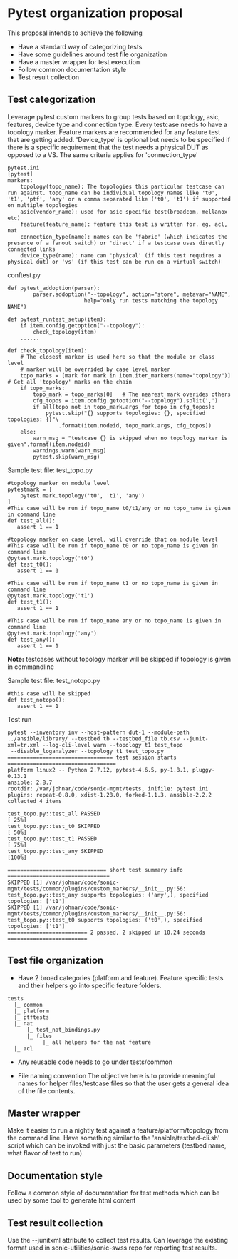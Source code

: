 # Pytest organization proposal

This proposal intends to achieve the following
  - Have a standard way of categorizing tests
  - Have some guidelines around test file organization
  - Have a master wrapper for test execution
  - Follow common documentation style
  - Test result collection

## Test categorization
Leverage pytest custom markers to group tests based on topology, asic, features, device type and connection type.
Every testcase needs to have a topology marker. Feature markers are recommended for any feature test that are getting added.
'Device_type' is optional but needs to be specified if there is a specific requirement that the test needs a physical DUT as opposed to a VS. The same criteria applies for 'connection_type'

```
pytest.ini
[pytest]
markers:
    topology(topo_name): The topologies this particular testcase can run against. topo_name can be individual topology names like 't0', 't1', 'ptf', 'any' or a comma separated like ('t0', 't1') if supported on multiple topologies
    asic(vendor_name): used for asic specific test(broadcom, mellanox etc)
    feature(feature_name): feature this test is written for. eg. acl, nat
    connection_type(name): names can be 'fabric' (which indicates the presence of a fanout switch) or 'direct' if a testcase uses directly connected links
    device_type(name): name can 'physical' (if this test requires a physical dut) or 'vs' (if this test can be run on a virtual switch)

```
conftest.py

```
def pytest_addoption(parser):
        parser.addoption("--topology", action="store", metavar="NAME",
                        help="only run tests matching the topology NAME")

def pytest_runtest_setup(item):
    if item.config.getoption("--topology"):
        check_topology(item)
    ......

def check_topology(item):
    # The closest marker is used here so that the module or class level
    # marker will be overrided by case level marker
    topo_marks = [mark for mark in item.iter_markers(name="topology")]   # Get all 'topology' marks on the chain
    if topo_marks:
        topo_mark = topo_marks[0]   # The nearest mark overides others
        cfg_topos = item.config.getoption("--topology").split(',')
        if all(topo not in topo_mark.args for topo in cfg_topos):
            pytest.skip("{} supports topologies: {}, specified topologies: {}"\
                .format(item.nodeid, topo_mark.args, cfg_topos))
    else:
        warn_msg = "testcase {} is skipped when no topology marker is given".format(item.nodeid)
        warnings.warn(warn_msg)
        pytest.skip(warn_msg)
```

Sample test file: test_topo.py

```
#topology marker on module level
pytestmark = [
    pytest.mark.topology('t0', 't1', 'any')
]
#This case will be run if topo_name t0/t1/any or no topo_name is given in command line
def test_all():
   assert 1 == 1

#topology marker on case level, will override that on module level
#This case will be run if topo_name t0 or no topo_name is given in command line
@pytest.mark.topology('t0')
def test_t0():
   assert 1 == 1

#This case will be run if topo_name t1 or no topo_name is given in command line
@pytest.mark.topology('t1')
def test_t1():
   assert 1 == 1

#This case will be run if topo_name any or no topo_name is given in command line
@pytest.mark.topology('any')
def test_any():
   assert 1 == 1

```
**Note:** testcases without topology marker will be skipped if topology is given in commandline

Sample test file: test_notopo.py

```
#this case will be skipped
def test_notopo():
   assert 1 == 1

```

Test run

```
pytest --inventory inv --host-pattern dut-1 --module-path ../ansible/library/ --testbed tb --testbed_file tb.csv --junit-xml=tr.xml --log-cli-level warn --topology t1 test_topo
 --disable_loganalyzer --topology t1 test_topo.py
================================= test session starts ==================================
platform linux2 -- Python 2.7.12, pytest-4.6.5, py-1.8.1, pluggy-0.13.1
ansible: 2.8.7
rootdir: /var/johnar/code/sonic-mgmt/tests, inifile: pytest.ini
plugins: repeat-0.8.0, xdist-1.28.0, forked-1.1.3, ansible-2.2.2
collected 4 items

test_topo.py::test_all PASSED                                                    [ 25%]
test_topo.py::test_t0 SKIPPED                                                    [ 50%]
test_topo.py::test_t1 PASSED                                                     [ 75%]
test_topo.py::test_any SKIPPED                                                   [100%]

=============================== short test summary info ================================
SKIPPED [1] /var/johnar/code/sonic-mgmt/tests/common/plugins/custom_markers/__init__.py:56: test_topo.py::test_any supports topologies: ('any',), specified topologies: ['t1']
SKIPPED [1] /var/johnar/code/sonic-mgmt/tests/common/plugins/custom_markers/__init__.py:56: test_topo.py::test_t0 supports topologies: ('t0',), specified topologies: ['t1']
========================= 2 passed, 2 skipped in 10.24 seconds =========================
```
## Test file organization
- Have 2 broad categories (platform and feature). Feature specific tests and their helpers go into specific feature folders.

```
tests
  |_ common
  |_ platform
  |_ ptftests
  |_ nat
      |_ test_nat_bindings.py
      |_ files
           |_ all helpers for the nat feature
  |_ acl

```

- Any reusable code needs to go under tests/common

- File naming convention
  The objective here is to provide meaningful names for helper files/testcase files so that the user gets a general idea of the file contents.


## Master wrapper
Make it easier to run a nightly test against a feature/platform/topology from the command line. Have something similar to the 'ansible/testbed-cli.sh' script which can be invoked with just the basic parameters (testbed name, what flavor of test to run)


## Documentation style
Follow a common style of documentation for test methods which can be used by some tool to generate html content


## Test result collection
Use the --junitxml attribute to collect test results. Can leverage the existing format used in sonic-utilities/sonic-swss repo for reporting test results.
